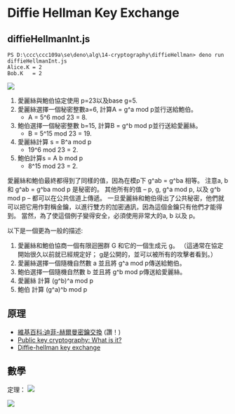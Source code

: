 # Diffie Hellman Key Exchange

## diffieHellmanInt.js

```
PS D:\ccc\ccc109a\se\deno\alg\14-cryptography\diffieHellman> deno run diffieHellmanInt.js
Alice.K = 2
Bob.K   = 2
```

![](https://upload.wikimedia.org/wikipedia/commons/thumb/1/13/Diffie-Hellman-Schl%C3%BCsselaustausch.svg/600px-Diffie-Hellman-Schl%C3%BCsselaustausch.svg.png)

1. 愛麗絲與鮑伯協定使用 p=23以及base g=5.
2. 愛麗絲選擇一個秘密整數a=6, 計算A = g^a mod p並行送給鮑伯。
    * A = 5^6 mod 23 = 8.
3. 鮑伯選擇一個秘密整數 b=15, 計算B = g^b mod p並行送給愛麗絲。
    * B = 5^15 mod 23 = 19.
4. 愛麗絲計算 s = B^a mod p
    * 19^6 mod 23 = 2.
5. 鮑伯計算s = A b mod p
    * 8^15 mod 23 = 2.

愛麗絲和鮑伯最終都得到了同樣的值，因為在模p下 g^ab = g^ba 相等。 注意a, b 和 g^ab = g^ba mod p 是秘密的。 其他所有的值 – p, g, g^a mod p, 以及 g^b mod p – 都可以在公共信道上傳遞。 一旦愛麗絲和鮑伯得出了公共秘密，他們就可以把它用作對稱金鑰，以進行雙方的加密通訊，因為這個金鑰只有他們才能得到。 當然，為了使這個例子變得安全，必須使用非常大的a, b 以及 p。

以下是一個更為一般的描述:

1. 愛麗絲和鮑伯協商一個有限迴圈群 G 和它的一個生成元 g。 （這通常在協定開始很久以前就已經規定好； g是公開的，並可以被所有的攻擊者看到。）
2. 愛麗絲選擇一個隨機自然數 a 並且將 g^a mod p傳送給鮑伯。
3. 鮑伯選擇一個隨機自然數 b 並且將 g^b mod p傳送給愛麗絲。
4. 愛麗絲 計算 (g^b)^a mod p
5. 鮑伯 計算 (g^a)^b mod p

## 原理

* [維基百科:迪菲-赫爾曼密鑰交換](https://zh.wikipedia.org/wiki/%E8%BF%AA%E8%8F%B2-%E8%B5%AB%E7%88%BE%E6%9B%BC%E5%AF%86%E9%91%B0%E4%BA%A4%E6%8F%9B) (讚！)
* [Public key cryptography: What is it?](https://www.khanacademy.org/computing/computer-science/cryptography/modern-crypt/v/diffie-hellman-key-exchange-part-1)
* [Diffie-hellman key exchange](https://www.khanacademy.org/computing/computer-science/cryptography/modern-crypt/v/diffie-hellman-key-exchange-part-2)


## 數學

定理： <img src="https://latex.codecogs.com/gif.latex?(g%5Ea)%5Eb%20%3D%20g%5E%7Bab%7D%20%3D%20(g%5Eb)%5Ea%20(mod%5C%3Bp)"/>


<img src="http://plantuml.rado0x54.com/png?uml=%40startuml%0D%0AAlice%20-%3E%20Alice%3A%20choose%20g%2C%20p%2C%20a%0D%0AAlice%20-%3E%20Alice%3A%20A%3Dg%5Ea%25p%0D%0AAlice%20-%3E%20Bob%3A%20g%2C%20p%2C%20A%0D%0ABob%20-%3E%20Bob%3A%20choose%20b%0D%0ABob%20-%3E%20Bob%3A%20B%20%3D%20g%5Eb%20%25p%0D%0ABob%20-%3E%20Bob%3A%20K%20%3D%20A%5Eb%20%25p%20%3D%20g%5Eab%20%25p%0D%0ABob%20-%3E%20Alice%3A%20B%0D%0AAlice%20-%3E%20Alice%3A%20K%3DB%5Ea%20%25%20p%20%3D%20g%5Eab%20%25%20p%0D%0A%40enduml"/>

<!--
(g^a %p)^b %p = g^{ab} %p = (g^b %p)^a %p

```
Alice                       Bob
a, g, p                     b
A = g^a % p    =(g,p,A)=>   B = g^b % p
K = B^a % p     <=(B)=      K = A^b % p
  = g^ab %p                   = g^ab %p
```
-->

